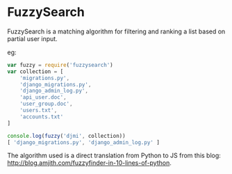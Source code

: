 FuzzySearch
===========

FuzzySearch is a matching algorithm for filtering and ranking a list based on partial user input. 

eg: 

```js
var fuzzy = require('fuzzysearch')
var collection = [
    'migrations.py',
    'django_migrations.py',
    'django_admin_log.py',
    'api_user.doc',
    'user_group.doc',
    'users.txt',
    'accounts.txt'
]

console.log(fuzzy('djmi', collection))
[ 'django_migrations.py', 'django_admin_log.py' ]
```

The algorithm used is a direct translation from Python to JS from this blog: http://blog.amjith.com/fuzzyfinder-in-10-lines-of-python.

